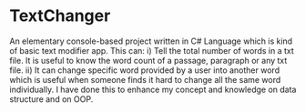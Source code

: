 # TextChanger
An elementary console-based project written in C# Language which is kind of basic text modifier app.
This can: i) Tell the total number of words in a txt file. It is useful to know the word count of a passage, paragraph or any txt file.
          ii) It can change specific word provided by a user into another word which is useful when someone finds it hard to change all the same word individually.
I have done this to enhance my concept and knowledge on data structure and on OOP.
